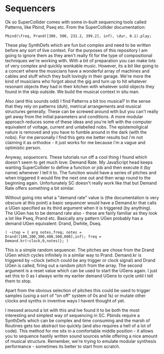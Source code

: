 # Sequencers

Ok so SuperCollider comes with some in-built sequencing tools called Patterns, like Pbind, Pseq etc.  From the SuperCollider documentation:

`Pbind(\freq, Prand([300, 500, 231.2, 399.2], inf), \dur, 0.1).play;`

These play SynthDefs which are fun but complex and need to be written before any sort of live context.  For the purposes of this repository I am going to ignore them as they aren't really fit for the type of compositional techniques we're working with.  With a bit of preparation you can make lots of very complex and quickly wonkable music.  However, its a bit like going to a concert where the musicians have a wonderful array of machines and cables and stuff which they built lovingly in their garage.  We're more the kind of musicians who forgot about the gig and turn up to hit whatever resonant objects they had in their kitchen with whatever solid objects they found in the skip outside.  We build the musical context in situ man.

Also (and this sounds odd) I find Patterns a bit too musical? In the sense that they rely on patterns (duh), metrical arrangements and musical structures generally.  These can be screwed around with but you can't really get away from the initial parameters and conditions.  A more modular approach reduces some of these ideas and you're left with the computer equivalent of voltage, current and unlabelled nobs.  The epistemoligical nature is removed and you have to fumble around in the dark (with the nobs).  For me personally I find this gets me better results but i'm not claiming it as orthodox - it just works for me because i'm a vague and optimistic person.

Anyway, *sequencers*.  These tutorials run off a cool thing I found which doesn't seem to get much love: Demand Rate.  My JavaScript head keeps wanting SuperCollider to define a function or job and then execute it (by name) whenever I tell it to.  The function would have a series of pitches and when triggered it would fire the next one out and then wrap round to the beginning again.  Unfortunately SC doesn't really work like that but Demand Rate offers something a bit similar.

Without going into what a "demand rate" value is (the documentation is very obscure at this point) a basic sequencer would have a Demand.kr that calls a UGen specified as its third argument when it is triggered (by anything).  The UGen has to be demand rate also - these are fairly familiar as they look a lot like Pseq, Prand etc.  Basically any pattern UGen probably has a demand UGen equivalent: Drand, Dwhite, Dseq.

`(
~step = {
	arg notes,freq;
	notes = Drand([100,200,300,400,500,600],inf);
	freq = Demand.kr(~clock,0,notes)};
)`

This is a simple random sequencer.  The pitches are chose from the Drand UGen which cycles infinitely in a similar way to Prand.  Demand.kr is triggered by ~clock (which could be any trigger or clock signal) and Drand UGen is called, firing out a random pitch from the array.  The second argument is a reset value which can be used to start the UGens again.  I just set this to 0 as I always write my earlier demand UGens to cycle until I tell them to stop.

Apart from the obvious selection of pitches this could be used to trigger samples (using a sort of "on off" system of 0s and 1s) or mutate other clocks and synths in inventive ways I havent thought of yet.

I messed around a lot with this and Ive found it to be both the most interesting and simplest way of sequencing in SC.  Pbinds require a SynthDefs which can be complex and time consuming and the marsh of Routines gets too abstract too quickly (and also requires a hell of a lot of code).  This method for me sits in a comfortable middle position - it allows you to sequence hastily written sound sources while offering a nice amount of musical structure.  Remember, we're trying to emulate modular synthesis performance - sometimes its better to start from scratch.



